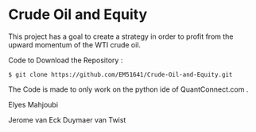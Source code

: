# Crude Oil and Equity

This project has a goal to create a strategy in order to profit from the upward momentum of the WTI crude oil.

Code to Download the Repository :

```
$ git clone https://github.com/EM51641/Crude-Oil-and-Equity.git
```
The Code is made to only work on the python ide of QuantConnect.com .

Elyes Mahjoubi

Jerome van Eck Duymaer van Twist
